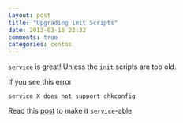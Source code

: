 ```yaml
---
layout: post
title: "Upgrading init Scripts"
date: 2013-03-16 22:32
comments: true
categories: centos
---
```


`service` is great! Unless the `init` scripts are too old.

If you see this error

```text
service X does not support chkconfig
```

<!-- more -->

Read this [post](http://codingrecipes.com/service-x-does-not-support-chkconfig)
to make it `service`-able
